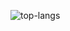![top-langs](https://github-readme-stats.vercel.app/api/top-langs?username=nikolov9996&show_icons=true&theme=radical)
